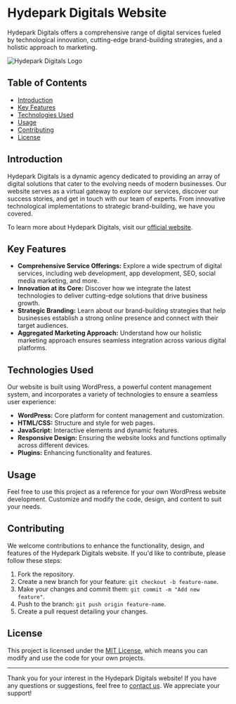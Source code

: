 # Hydepark Digitals Website

Hydepark Digitals offers a comprehensive range of digital services fueled by technological innovation, cutting-edge brand-building strategies, and a holistic approach to marketing.

![Hydepark Digitals Logo](logo.png)

## Table of Contents

- [Introduction](#introduction)
- [Key Features](#key-features)
- [Technologies Used](#technologies-used)
- [Usage](#usage)
- [Contributing](#contributing)
- [License](#license)

## Introduction

Hydepark Digitals is a dynamic agency dedicated to providing an array of digital solutions that cater to the evolving needs of modern businesses. Our website serves as a virtual gateway to explore our services, discover our success stories, and get in touch with our team of experts. From innovative technological implementations to strategic brand-building, we have you covered.

To learn more about Hydepark Digitals, visit our [official website](https://www.hydeparkdigitals.com/).

## Key Features

- **Comprehensive Service Offerings:** Explore a wide spectrum of digital services, including web development, app development, SEO, social media marketing, and more.
- **Innovation at its Core:** Discover how we integrate the latest technologies to deliver cutting-edge solutions that drive business growth.
- **Strategic Branding:** Learn about our brand-building strategies that help businesses establish a strong online presence and connect with their target audiences.
- **Aggregated Marketing Approach:** Understand how our holistic marketing approach ensures seamless integration across various digital platforms.

## Technologies Used

Our website is built using WordPress, a powerful content management system, and incorporates a variety of technologies to ensure a seamless user experience:

- **WordPress:** Core platform for content management and customization.
- **HTML/CSS:** Structure and style for web pages.
- **JavaScript:** Interactive elements and dynamic features.
- **Responsive Design:** Ensuring the website looks and functions optimally across different devices.
- **Plugins:** Enhancing functionality and features.


## Usage

Feel free to use this project as a reference for your own WordPress website development. Customize and modify the code, design, and content to suit your needs.

## Contributing

We welcome contributions to enhance the functionality, design, and features of the Hydepark Digitals website. If you'd like to contribute, please follow these steps:

1. Fork the repository.
2. Create a new branch for your feature: `git checkout -b feature-name`.
3. Make your changes and commit them: `git commit -m "Add new feature"`.
4. Push to the branch: `git push origin feature-name`.
5. Create a pull request detailing your changes.

## License

This project is licensed under the [MIT License](LICENSE), which means you can modify and use the code for your own projects.

---

Thank you for your interest in the Hydepark Digitals website! If you have any questions or suggestions, feel free to [contact us](https://www.hydeparkdigitals.com/contact). We appreciate your support!
